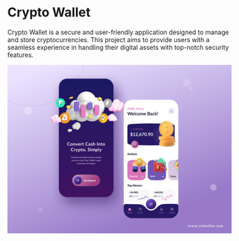 # Crypto Wallet
Crypto Wallet is a secure and user-friendly application designed to manage and store cryptocurrencies. This project aims to provide users with a seamless experience in handling their digital assets with top-notch security features.

![Image Alt](https://github.com/hamlasiraj/Crypto-Wallet/blob/main/ui.png?raw=true)
